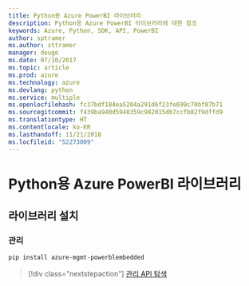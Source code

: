 ```yaml
---
title: Python용 Azure PowerBI 라이브러리
description: Python용 Azure PowerBI 라이브러리에 대한 참조
keywords: Azure, Python, SDK, API, PowerBI
author: sptramer
ms.author: sttramer
manager: douge
ms.date: 07/10/2017
ms.topic: article
ms.prod: azure
ms.technology: azure
ms.devlang: python
ms.service: multiple
ms.openlocfilehash: fc37bdf184ea5204a291d6f23fe699c70bf87b71
ms.sourcegitcommit: f439ba940d5940359c982015db7ccfb82f9dffd9
ms.translationtype: HT
ms.contentlocale: ko-KR
ms.lasthandoff: 11/21/2018
ms.locfileid: "52273009"
---
```

# <a name="azure-powerbi-libraries-for-python"></a>Python용 Azure PowerBI 라이브러리

## <a name="install-the-libraries"></a>라이브러리 설치


### <a name="management"></a>관리

```bash
pip install azure-mgmt-powerblembedded
```
> [!div class="nextstepaction"]
> [관리 API 탐색](/python/api/overview/azure/powerbi/management)